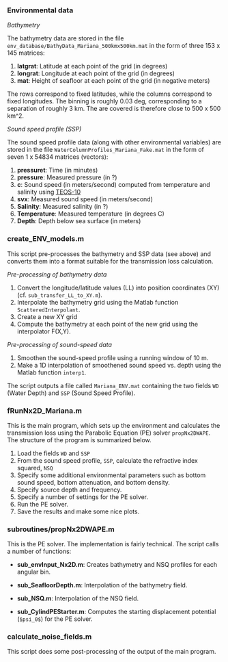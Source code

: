 ### Environmental data

*Bathymetry* 

The bathymetry data are stored in the file `env_database/BathyData_Mariana_500kmx500km.mat`
in the form of three 153 x 145 matrices:

  1. **latgrat**: Latitude at each point of the grid (in degrees)
  2. **longrat**: Longitude at each point of the grid (in degrees)
  3. **mat**: Height of seafloor at each point of the grid (in negative meters)

The rows correspond to fixed latitudes, while the columns correspond 
to fixed longitudes. The binning is roughly 0.03 deg, corresponding 
to a separation of roughly 3 km. The are covered is therefore close 
to 500 x 500 km^2.

*Sound speed profile (SSP)*

The sound speed profile data (along with other environmental variables) 
are stored in the file `WaterColumnProfiles_Mariana_Fake.mat` 
in the form of seven 1 x 54834 matrices (vectors):

  1. **pressuret**: Time (in minutes)
  2. **pressure**: Measured pressure (in ?)
  3. **c**: Sound speed (in meters/second) computed from temperature and salinity using [TEOS-10](http://www.teos-10.org/)
  4. **svx**: Measured sound speed (in meters/second)
  5. **Salinity**: Measured salinity (in ?)
  6. **Temperature**: Measured temperature (in degrees C)
  7. **Depth**: Depth below sea surface (in meters)


### create_ENV_models.m 

This script pre-processes the bathymetry and SSP data (see above) and converts 
them into a format suitable for the transmission loss calculation.

*Pre-processing of bathymetry data*

 1. Convert the longitude/latitude values (LL) into position coordinates (XY) 
    (cf. `sub_transfer_LL_to_XY.m`).
 2. Interpolate the bathymetry grid using the Matlab function `ScatteredInterpolant`.
 3. Create a new XY grid
 4. Compute the bathymetry at each point of the new grid using the interpolator F(X,Y).

*Pre-processing of sound-speed data*

 1. Smoothen the sound-speed profile using a running window of 10 m.
 2. Make a 1D interpolation of smoothened sound speed vs. depth using the Matlab function `interp1`.

The script outputs a file called `Mariana_ENV.mat` containing the two fields `WD` (Water Depth) 
and `SSP` (Sound Speed Profile).


### fRunNx2D_Mariana.m 

This is the main program, which sets up the environment and calculates the 
transmission loss using the Parabolic Equation (PE) solver `propNx2DWAPE`. 
The structure of the program is summarized below.
 
 1. Load the fields `WD` and `SSP`
 2. From the sound speed profile, `SSP`, calculate the refractive index squared, `NSQ`
 3. Specify some additional environmental parameters such as bottom sound speed, 
    bottom attenuation, and bottom density.
 4. Specify source depth and frequency.
 5. Specify a number of settings for the PE solver. 
 6. Run the PE solver.
 7. Save the results and make some nice plots.


### subroutines/propNx2DWAPE.m

This is the PE solver. The implementation is fairly technical. 
The script calls a number of functions:
 
 * **sub_envInput_Nx2D.m**: Creates bathymetry and NSQ profiles for each angular bin.
  * **sub_SeafloorDepth.m**: Interpolation of the bathymetry field.
  * **sub_NSQ.m**: Interpolation of the NSQ field.

 * **sub_CylindPEStarter.m**: Computes the starting displacement potential (`$psi_0$`) for the PE solver.

### calculate_noise_fields.m

This script does some post-processing of the output of the main program.
